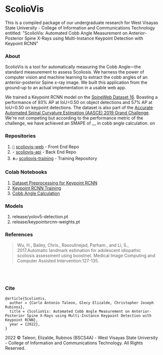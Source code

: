 # ScolioVis

This is a compiled package of our undergraduate research for West Visayas State University - College of Information and Communications Technology entitled: "ScolioVis:
Automated Cobb Angle Measurement on Anterior-Posterior Spine X-Rays using Multi-Instance Keypoint Detection with Keypoint RCNN"

### About

ScolioVis is a tool for automatically measuring the Cobb Angle—the standard measurement to assess Scoliosis. We harness the power of computer vision and machine learning to extract the cobb angles of an anterior-posterior Spine x-ray image. We built this application from the ground-up to an actual implementation in a usable web app.

We trained a Keypoint RCNN model on the [SpineWeb Dataset 16](http://spineweb.digitalimaginggroup.ca/Index.php?n=Main.Datasets#Dataset_16.3A_609_spinal_anterior-posterior_x-ray_images). Boasting a performance of 93% AP at IoU=0.50 on object detections and 57% AP at IoU=0.50 on keypoint detections. The dataset is also part of the [Accurate Automated Spinal Curvature Estimation (AASCE) 2019 Grand Challenge](https://aasce19.grand-challenge.org/Task/). We're not competing but according to the performance metric of the challenge, we have achieved an SMAPE of \_\_ in cobb angle calculation.
on

### Repositories

1. `🔏` [scoliovis-web](https://github.com/Blankeos/scoliovis-web) - Front End Repo
2. `⚡` [scoliovis-api](https://github.com/Blankeos/scoliovis-api) - Back End Repo
3. `⛹️‍♂️` [scoliovis-training](https://github.com/Blankeos/scoliovis-training) - Training Repository

### Colab Notebooks

1. [Dataset Preprocessing for Keypoint RCNN](https://colab.research.google.com/drive/1Rlt43PWo6NYREuDsGT8K5tRg5QqfFdVc?usp=sharing)
1. [Keypoint RCNN Training](https://colab.research.google.com/drive/1aaTWt2rZ-M7YlqIus7aC-84SorjNwl8G?usp=sharing)
1. [Cobb Angle Calculation](https://colab.research.google.com/drive/1Cm32oftsMpsqMH5kLHgr0RtsfLAfiJnF?usp=sharing)

### Models

1. release/yolov5-detection.pt
2. release/keypointsrcnn-weights.pt

### References

> Wu, H., Bailey, Chris., Rasoulinejad, Parham., and Li, S., 2017.Automatic landmark estimation for adolescent idiopathic scoliosis assessment using boostnet. Medical Image Computing and Computer Assisted Intervention:127-135.

<br/>
<br/>

### Cite

```
@article{ScolioVis,
  author = {Carlo Antonio Taleon, Glecy Elizalde, Christopher Joseph Rubinos},
  title = {ScolioVis: Automated Cobb Angle Measurement on Anterior-Posterior Spine X-Rays using Multi-Instance Keypoint Detection with Keypoint RCNN},
  year = {2022},
}
```

2022 © Taleon, Elizalde, Rubinos (BSCS4A) - West Visayas State University - College of Information and Communications Technology. All Rights Reserved.
